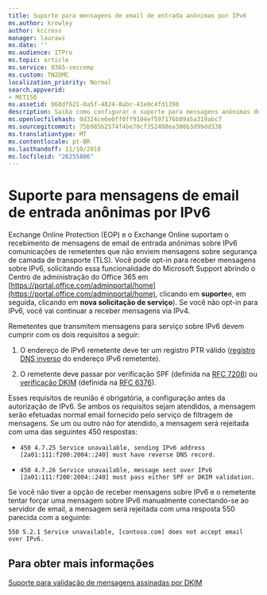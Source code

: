 ```yaml
---
title: Suporte para mensagens de email de entrada anônimas por IPv6
ms.author: krowley
author: kccross
manager: laurawi
ms.date: ''
ms.audience: ITPro
ms.topic: article
ms.service: O365-seccomp
ms.custom: TN2DMC
localization_priority: Normal
search.appverid:
- MET150
ms.assetid: b68df621-0a5f-4824-8abc-41e0c4fd1398
description: Saiba como configurar o suporte para mensagens anônimas de origens de IPv6 para o Exchange Online Protection e o Exchange Online.
ms.openlocfilehash: 0d324ce6e0ff0ff9104ef597176b09a5a319abc7
ms.sourcegitcommit: 75b985b2574f4be70cf352498ea300b3d99dd338
ms.translationtype: MT
ms.contentlocale: pt-BR
ms.lasthandoff: 11/10/2018
ms.locfileid: "26255806"
---
```

# <a name="support-for-anonymous-inbound-email-messages-over-ipv6"></a>Suporte para mensagens de email de entrada anônimas por IPv6

Exchange Online Protection (EOP) e o Exchange Online suportam o recebimento de mensagens de email de entrada anônimas sobre IPv6 comunicações de remetentes que não enviem mensagens sobre segurança de camada de transporte (TLS). Você pode opt-in para receber mensagens sobre IPv6, solicitando essa funcionalidade do Microsoft Support abrindo o Centro de administração do Office 365 em [https://portal.office.com/adminportal/home](https://portal.office.com/adminportal/home), clicando em **suporte**e, em seguida, clicando em **nova solicitação de serviço**). Se você não opt-in para IPv6, você vai continuar a receber mensagens via IPv4.
  
Remetentes que transmitem mensagens para serviço sobre IPv6 devem cumprir com os dois requisitos a seguir:
  
1. O endereço de IPv6 remetente deve ter um registro PTR válido ([registro DNS inverso](https://en.wikipedia.org/wiki/Reverse_DNS_lookup) do endereço IPv6 remetente). 
    
2. O remetente deve passar por verificação SPF (definida na [RFC 7208](https://tools.ietf.org/html/rfc7208)) ou [verificação DKIM](http://dkim.org/) (definida na [RFC 6376](https://www.rfc-editor.org/rfc/rfc6376.txt)).
    
Esses requisitos de reunião é obrigatória, a configuração antes da autorização de IPv6. Se ambos os requisitos sejam atendidos, a mensagem serão efetuadas normal email fornecido pelo serviço de filtragem de mensagens. Se um ou outro não for atendido, a mensagem será rejeitada com uma das seguintes 450 respostas:
  
-  `450 4.7.25 Service unavailable, sending IPv6 address [2a01:111:f200:2004::240] must have reverse DNS record.`
    
-  `450 4.7.26 Service unavailable, message sent over IPv6 [2a01:111:f200:2004::240] must pass either SPF or DKIM validation.`
    
Se você não tiver a opção de receber mensagens sobre IPv6 e o remetente tentar forçar uma mensagem sobre IPv6 manualmente conectando-se ao servidor de email, a mensagem será rejeitada com uma resposta 550 parecida com a seguinte:
  
 `550 5.2.1 Service unavailable, [contoso.com] does not accept email over IPv6.`
  
## <a name="for-more-information"></a>Para obter mais informações

[Suporte para validação de mensagens assinadas por DKIM](support-for-validation-of-dkim-signed-messages.md)
  

